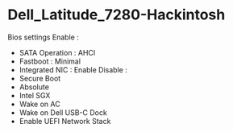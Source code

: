 # Dell_Latitude_7280-Hackintosh
Bios settings
Enable :
- SATA Operation : AHCI
- Fastboot : Minimal
- Integrated NIC : Enable
Disable :
- Secure Boot
- Absolute
- Intel SGX
- Wake on AC
- Wake on Dell USB-C Dock
- Enable UEFI Network Stack
